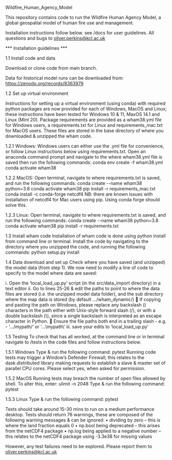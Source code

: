 Wildfire_Human_Agency_Model

This repository contains code to run the Wildfire Human Agency Model, a global geospatial model of human fire use and management. 

Installation instructions follow below. see /docs for user guidelines. All questions and bugs to oliver.perkins@kcl.ac.uk

*** Installation guidelines ***

1.1 Install code and data	

Download or clone code from main branch.

Data for historical model runs can be downloaded from: 
https://zenodo.org/records/8363979


1.2	Set up virtual environment

Instructions for setting up a virtual environment (using conda) with required python packages are now provided for each of Windows, MacOS and Linux; these instructions have been tested for Windows 10 & 11, MaxOS 14.1 and Linux (Mint 20).
Package requirements are provided as a wham38.yml file for Windows users, a requirements.txt for Linux and requirements_mac.txt for MacOS users. These files are stored in the base directory of where you downloaded & unzipped the wham code.

1.2.1	Windows:
Windows users can either use the .yml file for convenience, or follow Linux instructions below using requirements.txt. 
Open an anaconda command prompt and navigate to the where wham38.yml file is saved then run the following commands:
conda env create -f wham38.yml
conda activate wham38

1.2.2 MacOS:
Open terminal, navigate to where requirements.txt is saved, and run the following commands: 
conda create --name wham38 python=3.8
conda activate wham38
pip install -r requirements_mac.txt
conda install -c conda-forge netcdf4
NB: there are known issues with installation of netcdf4 for Mac users using pip. Using conda forge should solve this.

1.2.3 Linux:
Open terminal, navigate to where requirements.txt is saved, and run the following commands: 
conda create --name wham38 python=3.8
conda activate wham38
pip install -r requirements.txt


1.3 Install wham code
Installation of wham code is done using python install from command line or terminal. Install the code by navigating to the directory where you unzipped the code, and running the following commands: 
python setup.py install


1.4 Data download and set up
Check where you have saved (and unzipped) the model data (from step 1). We now need to modify a line of code to specify to the model where data are saved: 

i.	Open the ‘local_load_up.py’ script (in the src/data_import directory) in a text editor
ii.	Go to lines 25-26 & edit the paths to point to where the data files are stored (i.e. the unzipped model data folder), and the sub directory where the map data is stored (by default …/wham_dynamic/)
	If copying and pasting the path on Windows, please replace any backslash (\) characters in the path either with Unix-style forward slash (/), or with a double backslash (\\), since a single backslash is interpreted as an escape character in Python.
	Ensure the file paths both end in a trailing slash - e.g. -  ‘…/mypath/’ or ‘…\\mypath\\’
iii.	save your edits to ‘local_load_up.py’ 

1.5 Testing
To check that has all worked, at the command line or in terminal navigate to /tests in the code files and follow instructions below. 

1.5.1	Windows
Type & run the following command:
pytest
Running code tests may trigger a Window’s Defender Firewall; this relates to the dask.distributed library making requests to establish a slave & master set of parallel CPU cores. Please select yes, when asked for permission. 

1.5.2	MacOS
Running tests may breach the number of open files allowed by shell. To alter this, enter: 
ulimit -n 2048
Type & run the following command:
pytest

1.5.3	Linux
Type & run the following command:
pytest

Tests should take around 15-30 mins to run on a medium performance desktop. Tests should return 76 warnings, these are composed of the following warning messages & can be ignored:
•	dividing by zero – this is where the land fraction equals 0
•	np.bool being deprecated – this arises from the netCDF4 package 
•	np.log being applied to a negative number – this relates to the netCDF4 package using -3.3e38 for missing values

However, any test failures need to be explored. Please report them to oliver.perkins@kcl.ac.uk

